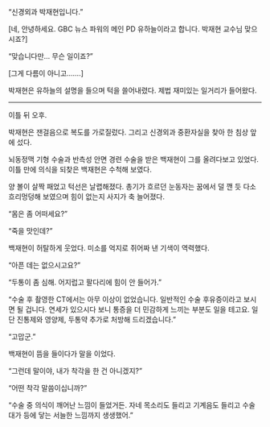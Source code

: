 “신경외과 박재현입니다.”

[네, 안녕하세요. GBC 뉴스 파워의 메인 PD 유하늘이라고 합니다. 박재현 교수님 맞으시죠?]

“맞습니다만… 무슨 일이죠?”

[그게 다름이 아니고…….]

박재현은 유하늘의 설명을 들으며 턱을 쓸어내렸다. 제법 재미있는 일거리가 들어왔다.

* * *

이틀 뒤 오후.

박재현은 잰걸음으로 복도를 가로질렀다. 그리고 신경외과 중환자실을 찾아 한 침상 앞에 섰다.

뇌동정맥 기형 수술과 반측성 안면 경련 수술을 받은 백재현이 그를 올려다보고 있었다. 이틀 만에 의식을 되찾은 백재현은 수척해 보였다.

양 볼이 살짝 패었고 턱선은 날렵해졌다. 총기가 흐르던 눈동자는 꿈에서 덜 깬 듯 다소 흐리멍덩해 보였으며 힘이 없는지 사지가 축 늘어졌다.

“몸은 좀 어떠세요?”

“죽을 맛인데?”

백재현이 허탈하게 웃었다. 미소를 억지로 쥐어짜 낸 기색이 역력했다.

“아픈 데는 없으시고요?”

“두통이 좀 심해. 어지럽고 팔다리에 힘이 안 들어가.”

“수술 후 촬영한 CT에서는 아무 이상이 없었습니다. 일반적인 수술 후유증이라고 보시면 될 겁니다. 연세가 있으시다 보니 통증을 더 민감하게 느끼는 부분도 일을 테고요. 일단 진통제와 영양제, 두통약 추가로 처방해 드리겠습니다.”

“고맙군.”

백재현이 뜸을 들이다가 말을 이었다.

“그런데 말이야, 내가 착각을 한 건 아니겠지?”

“어떤 착각 말씀이십니까?”

“수술 중 의식이 깨어난 느낌이 들었거든. 자네 목소리도 들리고 기계음도 들리고 수술대가 등에 닿는 서늘한 느낌까지 생생했어.”